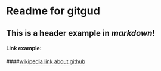 # Readme for gitgud

## This is a header example in _markdown_**!**

#### Link example:
####[wikipedia link about github](https://en.wikipedia.org/wiki/GitHub)
